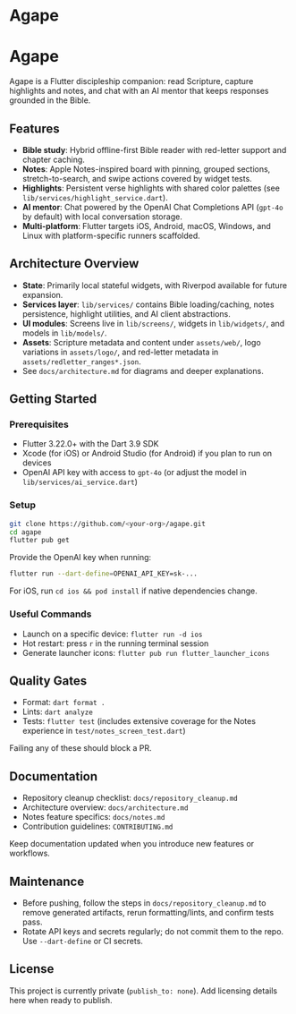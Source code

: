 # Agape

# Agape

Agape is a Flutter discipleship companion: read Scripture, capture highlights and notes, and chat with an AI mentor that keeps responses grounded in the Bible.

## Features

- **Bible study**: Hybrid offline-first Bible reader with red-letter support and chapter caching.
- **Notes**: Apple Notes-inspired board with pinning, grouped sections, stretch-to-search, and swipe actions covered by widget tests.
- **Highlights**: Persistent verse highlights with shared color palettes (see `lib/services/highlight_service.dart`).
- **AI mentor**: Chat powered by the OpenAI Chat Completions API (`gpt-4o` by default) with local conversation storage.
- **Multi-platform**: Flutter targets iOS, Android, macOS, Windows, and Linux with platform-specific runners scaffolded.

## Architecture Overview

- **State**: Primarily local stateful widgets, with Riverpod available for future expansion.
- **Services layer**: `lib/services/` contains Bible loading/caching, notes persistence, highlight utilities, and AI client abstractions.
- **UI modules**: Screens live in `lib/screens/`, widgets in `lib/widgets/`, and models in `lib/models/`.
- **Assets**: Scripture metadata and content under `assets/web/`, logo variations in `assets/logo/`, and red-letter metadata in `assets/redletter_ranges*.json`.
- See `docs/architecture.md` for diagrams and deeper explanations.

## Getting Started

### Prerequisites

- Flutter 3.22.0+ with the Dart 3.9 SDK
- Xcode (for iOS) or Android Studio (for Android) if you plan to run on devices
- OpenAI API key with access to `gpt-4o` (or adjust the model in `lib/services/ai_service.dart`)

### Setup

```bash
git clone https://github.com/<your-org>/agape.git
cd agape
flutter pub get
```

Provide the OpenAI key when running:

```bash
flutter run --dart-define=OPENAI_API_KEY=sk-...
```

For iOS, run `cd ios && pod install` if native dependencies change.

### Useful Commands

- Launch on a specific device: `flutter run -d ios`
- Hot restart: press `r` in the running terminal session
- Generate launcher icons: `flutter pub run flutter_launcher_icons`

## Quality Gates

- Format: `dart format .`
- Lints: `dart analyze`
- Tests: `flutter test` (includes extensive coverage for the Notes experience in `test/notes_screen_test.dart`)

Failing any of these should block a PR.

## Documentation

- Repository cleanup checklist: `docs/repository_cleanup.md`
- Architecture overview: `docs/architecture.md`
- Notes feature specifics: `docs/notes.md`
- Contribution guidelines: `CONTRIBUTING.md`

Keep documentation updated when you introduce new features or workflows.

## Maintenance

- Before pushing, follow the steps in `docs/repository_cleanup.md` to remove generated artifacts, rerun formatting/lints, and confirm tests pass.
- Rotate API keys and secrets regularly; do not commit them to the repo. Use `--dart-define` or CI secrets.

## License

This project is currently private (`publish_to: none`). Add licensing details here when ready to publish.
